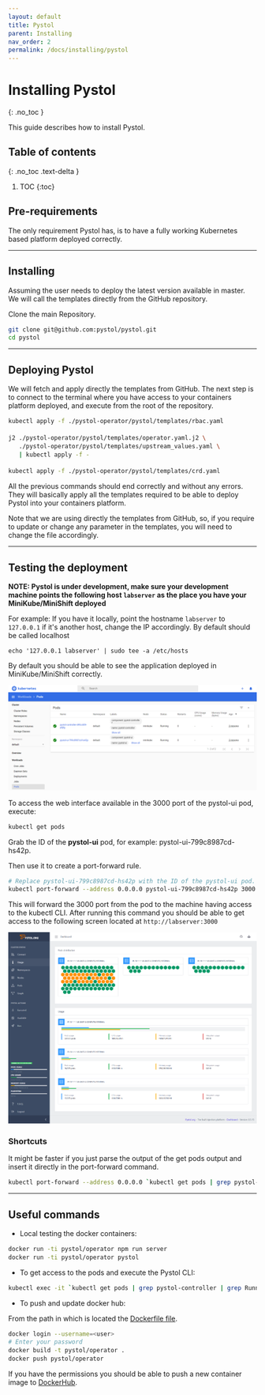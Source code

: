 ```yaml
---
layout: default
title: Pystol
parent: Installing
nav_order: 2
permalink: /docs/installing/pystol
---
```


# Installing Pystol
{: .no_toc }

This guide describes how
to install Pystol.

## Table of contents
{: .no_toc .text-delta }

1. TOC
{:toc}

## Pre-requirements

The only requirement Pystol has, is to have a
fully working Kubernetes based platform deployed
correctly.

---

## Installing

Assuming the user needs to deploy
the latest version available in master.
We will call the templates directly from the GitHub
repository.

Clone the main Repository.

```bash
git clone git@github.com:pystol/pystol.git
cd pystol
```

---

## Deploying Pystol

We will fetch and apply directly the templates from GitHub.
The next step is to connect to the terminal where you have access
to your containers platform deployed, and execute from the
root of the repository.

```bash
kubectl apply -f ./pystol-operator/pystol/templates/rbac.yaml

j2 ./pystol-operator/pystol/templates/operator.yaml.j2 \
   ./pystol-operator/pystol/templates/upstream_values.yaml \
   | kubectl apply -f -

kubectl apply -f ./pystol-operator/pystol/templates/crd.yaml
```

All the previous commands should end correctly and without any errors.
They will basically apply all the templates required to be able to deploy Pystol into your
containers platform.

Note that we are using directly the templates from GitHub, so, if you require to update or change
any parameter in the templates, you will need to change the file accordingly.

---

## Testing the deployment

**NOTE: Pystol is under development, make sure
your development machine points the following host `labserver` as
the place you have your MiniKube/MiniShift deployed**

For example: If you have it locally, point the hostname `labserver` to `127.0.0.1` if
it's another host, change the IP accordingly. By default should be called localhost

```
echo '127.0.0.1 labserver' | sudo tee -a /etc/hosts
```

By default you should be able to see the application deployed in MiniKube/MiniShift correctly.

![](https://raw.githubusercontent.com/pystol/pystol-docs/master/assets/images/installing_minikube_dashboard.PNG)

To access the web interface available in the 3000 port of the pystol-ui pod, execute:

```bash
kubectl get pods
```

Grab the ID of the **pystol-ui** pod, for example: pystol-ui-799c8987cd-hs42p.

Then use it to create a port-forward rule.

```bash
# Replace pystol-ui-799c8987cd-hs42p with the ID of the pystol-ui pod.
kubectl port-forward --address 0.0.0.0 pystol-ui-799c8987cd-hs42p 3000:3000
```

This will forward the 3000 port from the pod to the machine having access to the kubectl CLI. After running this
command you should be able to get access to the following screen located at `http://labserver:3000`

![](https://raw.githubusercontent.com/pystol/pystol-docs/master/assets/images/installing_pystol_dashboard.PNG)

### Shortcuts

It might be faster if you just parse the output of the get pods output and insert it directly in the port-forward command.

```bash
kubectl port-forward --address 0.0.0.0 `kubectl get pods | grep pystol-ui | grep Running | head -n1 | cut -d' ' -f1` 3000:3000
```

---

## Useful commands

* Local testing the docker containers:

```bash
docker run -ti pystol/operator npm run server
docker run -ti pystol/operator pystol
```

* To get access to the pods and execute the Pystol CLI:

```bash
kubectl exec -it `kubectl get pods | grep pystol-controller | grep Running | head -n1 | cut -d' ' -f1` /bin/bash
```

* To push and update docker hub:

From the path in which is located the [Dockerfile file](https://github.com/pystol/pystol/blob/master/Dockerfile).

```bash
docker login --username=<user>
# Enter your password
docker build -t pystol/operator .
docker push pystol/operator
```

If you have the permissions you should be able to push a new container image to [DockerHub](https://cloud.docker.com/u/pystol/repository/docker/pystol/operator).
